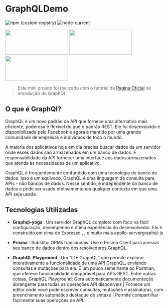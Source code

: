 # GraphQLDemo
![npm (custom registry)](https://img.shields.io/npm/v/npm/latest?style=plastic) <img alt="node-current" src="https://img.shields.io/node/v/npm"> 


<img src="https://user-images.githubusercontent.com/51219408/98114341-e109d880-1e83-11eb-9078-d10a3f2c48dc.png" width="200" height="80" />  <img src="https://user-images.githubusercontent.com/51219408/97982832-1abede80-1db3-11eb-9dc6-fcd20cd757ca.png" width="200" height="80" /> <img src="https://user-images.githubusercontent.com/51219408/98115002-de5bb300-1e84-11eb-81af-b4cfc74e7b76.png" width="200" height="80" /> 

>Este mini projeto foi realizado com  o tutorial da <a href="https://www.howtographql.com/graphql-js/0-introduction/">Pagina Oficial</a> de introdução do GraphQl

## O que é GraphQl? 
GraphQL é um novo padrão de API que fornece uma alternativa mais eficiente, poderosa e flexível do que o padrão REST. Ele foi desenvolvido e disponibilizado pelo Facebook e agora é mantido por uma grande comunidade de empresas e indivíduos de todo o mundo.

A maioria dos aplicativos hoje em dia precisa buscar dados de um servidor onde esses dados são armazenados em um banco de dados. É responsabilidade da API fornecer uma interface aos dados armazenados que atenda às necessidades de um aplicativo.

GraphQL é freqüentemente confundido com uma tecnologia de banco de dados. Isso é um equívoco, GraphQL é uma linguagem de consulta para APIs - não bancos de dados. Nesse sentido, é independente do banco de dados e pode ser usado efetivamente em qualquer contexto em que uma API seja usada.

## Tecnologias Utilizadas

 - <b>Graphql-yoga </b>: Um servidor GraphQL completo com foco na fácil configuração, desempenho e ótima experiência do desenvolvedor. Ele é construído em cima do Expresso , , e muito mais.apollo-servergraphql-js
 
 - <b>Prisma</b> : Substitui ORMs tradicionais. Use o Prisma Client para acessar seu banco de dados dentro dos resolvedores GraphQL.
 
 - <b>GraphQL Playground</b> : Um “IDE GraphQL” que permite explorar interativamente a funcionalidade de uma API GraphQL, enviando consultas e mutações para ela. É um pouco semelhante ao Postman, que oferece funcionalidade comparável para APIs REST. Entre outras coisas, GraphQL Playground: Gera automaticamente documentação abrangente para todas as operações API disponíveis | Fornece um editor onde você pode escrever consultas, mutações e assinaturas, com preenchimento automático  destaque de sintaxe | Permite compartilhar facilmente suas operações de API.


